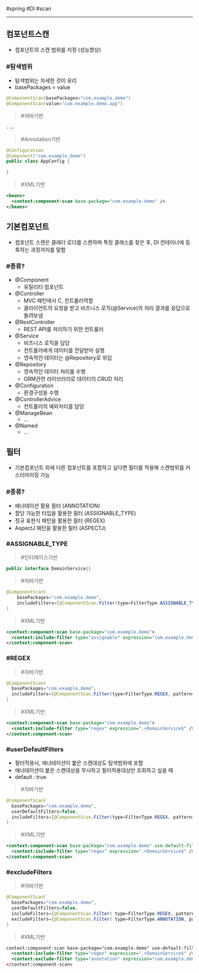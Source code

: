 \#spring #DI #scan

---



## 컴포넌트스캔

- 컴포넌트의 스캔 범위를 지정 (성능향상)

### #탐색범위

- 탐색범위는 자세한 것이 유리
- basePackages = value

```java
@ComponentScan(basePackages="com.example.demo")
@ComponentScan(value="com.example.demo.app")
```



> #자바기반

```java
...
```

> #Annotation기반

```java
@Configuration
@Component("com.example.demo")
public class AppConfig {
    
}
```

> #XML기반

```xml
<beans>
  <context:component-scan base-package="com.example.demo" />
</beans>
```





## 기본컴포넌트

- 컴포넌트 스캔은 클래더 로더를 스캔하며 특정 클래스를 찾은 후, DI 컨테이너에 등록하는 과정까지를 말함



### #종류?

- @Component
  - 유틸리티 컴포넌트
- @Controller 
  - MVC 패턴에서 C, 컨트롤러역할
  - 클라이언트의 요청을 받고 비즈니스 로직(@Service)의 처리 결과를 응답으로 돌려보냄
- @RestController 
  - REST API를 처리하기 위한 컨트롤러
- @Service 
  - 비즈니스 로직을 담당
  - 컨트롤러에게 데이터를 전달받아 실행
  - 영속적인 데이터는 @Repository로 위임
- @Repository 
  - 영속적인 데이터 처리를 수행
  - ORM관련 라이브러리로 데이터의 CRUD 처리
- @Configuration 
  - 환경구성을 수행
- @ControllerAdvice 
  - 컨트롤러의 예외처리를 담당
- @ManageBean 
  - ...
- @Named
  - ...



## 필터

- 기본컴포넌트 외에 다른 컴포넌트를 포함하고 싶다면 필터를 적용해 스캔범위를 커스터마이징 가능



### #종류?

- 애너테이션 활용 필터 (ANNOTATION)
- 할당 가능한 타입을 활용한 필터 (ASSIGNABLE_TYPE)
- 정규 표현식 패턴을 활용한 필터 (REGEX)
- AspectJ 패턴을 활용한 필터 (ASPECTJ)



### #ASSIGNABLE_TYPE

> #인터페이스기반

```java
public interface DemainService{}
```

> #자바기반

```java
@ComponentScan(
    basePackages="com.example.demo",
    includeFilters={@ComponentScan.Filter(type=FilterType.ASSIGNABLE_TYPE, classes={DomainService.class})}
)
```

> #XML기반

```xml
<context:component-scan base-package="com.example.demo">
  <context:include-filter type="assignable" expression="com.example.demo.domain.DomainService" />
</context:component-scan>
```



### #REGEX

> #자바기반

```java
@ComponentScan(
  basePackages="com.example.demo",
  includeFilters={@ComponentScan.Filter(type=FilterType.REGEX, pattern={".+DomainService$"})}
)
```

> #XML기반

```xml
<context:component-scan base-package="com.example.demo">
  <context:include-filter type="regex" expression=".+DomainService$" />
</context:component-scan>
```



### #userDefaultFilters

- 필터적용시, 애너테이션이 붙은 스캔대상도 탐색범위에 포함
- 애너테이션이 붙은 스캔대상을 무시하고 필터적용대상만 조회하고 싶을 때
- default : true

> #자바기반

```java
@ComponentScan(
  basePackages="com.example.demo",
  userDefaultFilters=false,
  includeFilters={@ComponentScan.Filter(type=FilterType.REGEX, pattern={".+DomainService$"})}
)
```

> #XML기반

```xml
<context:component-scan base-package="com.example.demo" use-default-filters="false">
  <context:include-filter type="regex" expression=".+DomainService$" />
</context:component-scan>
```



### #excludeFilters

> #자바기반

```java
@ComponentScan(
  basePackages="com.example.demo",
  userDefaultFilters=false,
  includeFilters={@ComponentScan.Filter( type=FilterType.REGEX, pattern={".+DomainService$"})},
  excludeFilters={@ComponentScan.Filter( type=FilterType.ANNOTATION, pattern={Exclude.class})}
)
```

> #XML기반

```xml
context:component-scan base-package="com.example.demo" use-default-filters="false">
  <context:include-filter type="regex" expression=".+DomainService$" />
  <context:exclude-filter type="annotation" expression="com.example.demo.Exclude" />
</context:component-scan>
```

